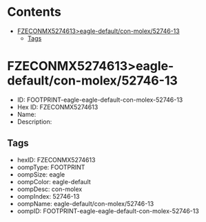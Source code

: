 



Contents
========

* [FZECONMX5274613>eagle-default/con-molex/52746-13](#fzeconmx5274613eagle-defaultcon-molex52746-13)
	* [Tags](#tags)

# FZECONMX5274613>eagle-default/con-molex/52746-13

- ID: FOOTPRINT-eagle-eagle-default-con-molex-52746-13
- Hex ID: FZECONMX5274613
- Name: 
- Description: 

## Tags

- hexID: FZECONMX5274613
- oompType: FOOTPRINT
- oompSize: eagle
- oompColor: eagle-default
- oompDesc: con-molex
- oompIndex: 52746-13
- oompName: eagle-default/con-molex/52746-13
- oompID: FOOTPRINT-eagle-eagle-default-con-molex-52746-13

